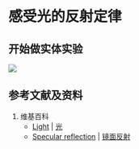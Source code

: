 # 感受光的反射定律

## 开始做实体实验

![](/images/光/反射和面镜/感受光的反射定律/1a1.jpg)

## 参考文献及资料

1. 维基百科
	- [Light](https://en.wikipedia.org/wiki/Light) | [光](https://zh.wikipedia.org/wiki/光) 
	- [Specular reflection](https://en.wikipedia.org/wiki/Specular_reflection) | [镜面反射](https://zh.wikipedia.org/wiki/%E9%8F%A1%E9%9D%A2%E5%8F%8D%E5%B0%84) 